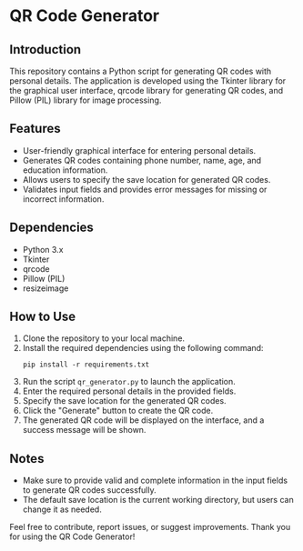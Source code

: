 # QR Code Generator

## Introduction
This repository contains a Python script for generating QR codes with personal details. The application is developed using the Tkinter library for the graphical user interface, qrcode library for generating QR codes, and Pillow (PIL) library for image processing.

## Features
- User-friendly graphical interface for entering personal details.
- Generates QR codes containing phone number, name, age, and education information.
- Allows users to specify the save location for generated QR codes.
- Validates input fields and provides error messages for missing or incorrect information.

## Dependencies
- Python 3.x
- Tkinter
- qrcode
- Pillow (PIL)
- resizeimage

## How to Use
1. Clone the repository to your local machine.
2. Install the required dependencies using the following command:
    ```
    pip install -r requirements.txt
    ```
4. Run the script `qr_generator.py` to launch the application.
5. Enter the required personal details in the provided fields.
6. Specify the save location for the generated QR codes.
7. Click the "Generate" button to create the QR code.
8. The generated QR code will be displayed on the interface, and a success message will be shown.

## Notes
- Make sure to provide valid and complete information in the input fields to generate QR codes successfully.
- The default save location is the current working directory, but users can change it as needed.

Feel free to contribute, report issues, or suggest improvements. Thank you for using the QR Code Generator!
